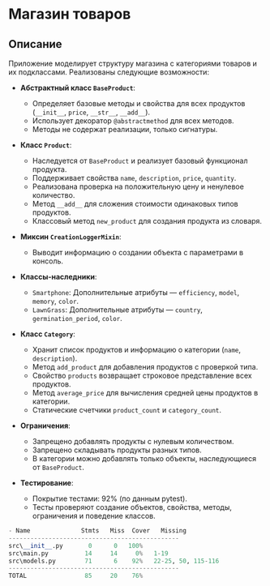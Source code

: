 # Магазин товаров

## Описание

Приложение моделирует структуру магазина с категориями товаров и их подклассами. Реализованы следующие возможности:

- **Абстрактный класс `BaseProduct`**:
  - Определяет базовые методы и свойства для всех продуктов (`__init__`, `price`, `__str__`, `__add__`).
  - Использует декоратор `@abstractmethod` для всех методов.
  - Методы не содержат реализации, только сигнатуры.

- **Класс `Product`**:
  - Наследуется от `BaseProduct` и реализует базовый функционал продукта.
  - Поддерживает свойства `name`, `description`, `price`, `quantity`.
  - Реализована проверка на положительную цену и ненулевое количество.
  - Метод `__add__` для сложения стоимости одинаковых типов продуктов.
  - Классовый метод `new_product` для создания продукта из словаря.

- **Миксин `CreationLoggerMixin`**:
  - Выводит информацию о создании объекта с параметрами в консоль.

- **Классы-наследники**:
  - `Smartphone`: Дополнительные атрибуты — `efficiency`, `model`, `memory`, `color`.
  - `LawnGrass`: Дополнительные атрибуты — `country`, `germination_period`, `color`.

- **Класс `Category`**:
  - Хранит список продуктов и информацию о категории (`name`, `description`).
  - Метод `add_product` для добавления продуктов с проверкой типа.
  - Свойство `products` возвращает строковое представление всех продуктов.
  - Метод `average_price` для вычисления средней цены продуктов в категории.
  - Статические счетчики `product_count` и `category_count`.

- **Ограничения**:
  - Запрещено добавлять продукты с нулевым количеством.
  - Запрещено складывать продукты разных типов.
  - В категории можно добавлять только объекты, наследующиеся от `BaseProduct`.

- **Тестирование**:
  - Покрытие тестами: 92% (по данным pytest).
  - Тесты проверяют создание объектов, свойства, методы, ограничения и поведение классов.

```python
- Name              Stmts   Miss  Cover   Missing
-----------------------------------------------
src\__init__.py       0      0   100%
src\main.py          14     14     0%   1-19
src\models.py        71      6    92%   22-25, 50, 115-116
-----------------------------------------------
TOTAL                85     20    76%